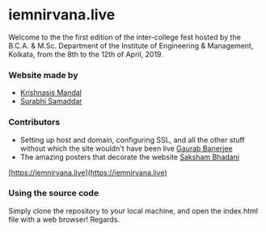 # iemnirvana.live

Welcome to the the first edition of the inter-college fest hosted by the B.C.A. & M.Sc. Department of the Institute of Engineering & Management, Kolkata, from the 8th to the 12th of April, 2019. 


### Website made by 
* [Krishnasis Mandal](https://github.com/krishnasism)
* [Surabhi Samaddar](https://github.com/surabhi5)

### Contributors 
* Setting up host and domain, configuring SSL, and all the other stuff without which the site wouldn't have been live [Gaurab Banerjee](https://github.com/gbandyein)
* The amazing posters that decorate the website [Saksham Bhadani](https://www.instagram.com/saksham_cinematography)

[https://iemnirvana.live](https://iemnirvana.live)


### Using the source code 

Simply clone the repository to your local machine, and open the index.html file with a web browser! 
Regards.
